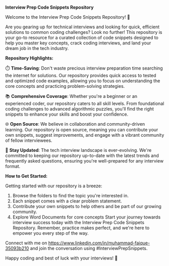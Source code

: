 **Interview Prep Code Snippets Repository**

Welcome to the Interview Prep Code Snippets Repository! 🚀

Are you gearing up for technical interviews and looking for quick, efficient solutions to common coding challenges? Look no further! This repository is your go-to resource for a curated collection of code snippets designed to help you master key concepts, crack coding interviews, and land your dream job in the tech industry.

**Repository Highlights:**

⏱️ **Time-Saving**: Don't waste precious interview preparation time searching the internet for solutions. Our repository provides quick access to tested and optimized code examples, allowing you to focus on understanding the core concepts and practicing problem-solving strategies.

📚 **Comprehensive Coverage**: Whether you're a beginner or an experienced coder, our repository caters to all skill levels. From foundational coding challenges to advanced algorithmic puzzles, you'll find the right snippets to enhance your skills and boost your confidence.

🌐 **Open Source**: We believe in collaboration and community-driven learning. Our repository is open source, meaning you can contribute your own snippets, suggest improvements, and engage with a vibrant community of fellow interviewees.

🚀 **Stay Updated**: The tech interview landscape is ever-evolving. We're committed to keeping our repository up-to-date with the latest trends and frequently asked questions, ensuring you're well-prepared for any interview format.

**How to Get Started:**

Getting started with our repository is a breeze:

1. Browse the folders to find the topic you're interested in.
2. Each snippet comes with a clear problem statement.
3. Contribute your own snippets to help others and be part of our growing community.
4. Explore Word Documents for core concepts
Start your journey towards interview success today with the Interview Prep Code Snippets Repository. Remember, practice makes perfect, and we're here to empower you every step of the way.

Connect with me on https://www.linkedin.com/in/muhammad-faique-35093b210  and join the conversation using #InterviewPrepSnippets.

Happy coding and best of luck with your interviews! 🎉
